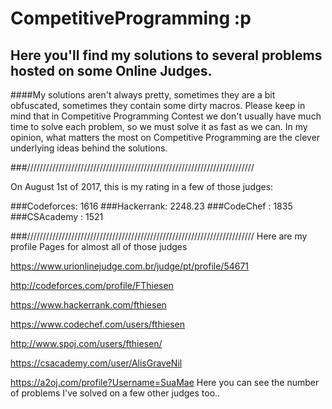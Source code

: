 # CompetitiveProgramming :p

## Here you'll find my solutions to several problems hosted on some Online Judges.

####My solutions aren't always pretty, sometimes they are a bit obfuscated, sometimes they contain some dirty macros. Please keep in mind that in Competitive Programming Contest we don't usually have much time to solve each problem, so we must solve it as fast as we can. In my opinion, what matters the most on Competitive Programming are the clever underlying ideas behind the solutions.


###////////////////////////////////////////////////////////////////////////


On August 1st of 2017, this is my rating in a few of those judges:

###Codeforces: 1616	
###Hackerrank: 2248.23 
###CodeChef  : 1835    
###CSAcademy : 1521


###////////////////////////////////////////////////////////////////////////
Here are my profile Pages for almost all of those judges

https://www.urionlinejudge.com.br/judge/pt/profile/54671

http://codeforces.com/profile/FThiesen

https://www.hackerrank.com/fthiesen

https://www.codechef.com/users/fthiesen

http://www.spoj.com/users/fthiesen/

https://csacademy.com/user/AlisGraveNil

https://a2oj.com/profile?Username=SuaMae
Here you can see the number of problems I've solved on a few other judges too.. 